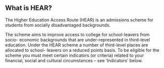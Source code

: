 ##  What is HEAR?

The Higher Education Access Route (HEAR) is an admissions scheme for students
from socially disadvantaged backgrounds.

The scheme aims to improve access to college for school-leavers from socio-
economic backgrounds that are under-represented in third-level education.
Under the HEAR scheme a number of third-level places are allocated to school-
leavers on a reduced points basis. To be eligible for the scheme you must meet
certain indicators (or criteria) related to your financial, social and
cultural circumstances – see ‘Indicators’ below.
